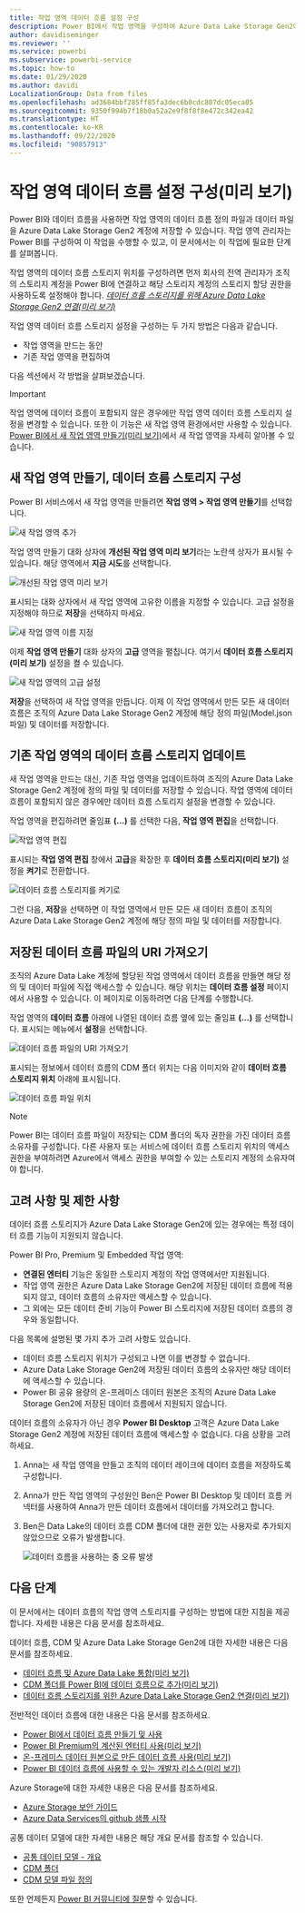 ```yaml
---
title: 작업 영역 데이터 흐름 설정 구성
description: Power BI에서 작업 영역을 구성하여 Azure Data Lake Storage Gen2에 데이터 흐름 정의 및 데이터 파일 저장
author: davidiseminger
ms.reviewer: ''
ms.service: powerbi
ms.subservice: powerbi-service
ms.topic: how-to
ms.date: 01/29/2020
ms.author: davidi
LocalizationGroup: Data from files
ms.openlocfilehash: ad3684bbf285ff85fa3dec6b0cdc807dc05eca05
ms.sourcegitcommit: 9350f994b7f18b0a52a2e9f8f8f8e472c342ea42
ms.translationtype: HT
ms.contentlocale: ko-KR
ms.lasthandoff: 09/22/2020
ms.locfileid: "90857913"
---
```

# <a name="configure-workspace-dataflow-settings-preview"></a>작업 영역 데이터 흐름 설정 구성(미리 보기)

Power BI와 데이터 흐름을 사용하면 작업 영역의 데이터 흐름 정의 파일과 데이터 파일을 Azure Data Lake Storage Gen2 계정에 저장할 수 있습니다. 작업 영역 관리자는 Power BI를 구성하여 이 작업을 수행할 수 있고, 이 문서에서는 이 작업에 필요한 단계를 살펴봅니다. 

작업 영역의 데이터 흐름 스토리지 위치를 구성하려면 먼저 회사의 전역 관리자가 조직의 스토리지 계정을 Power BI에 연결하고 해당 스토리지 계정의 스토리지 할당 권한을 사용하도록 설정해야 합니다. *[데이터 흐름 스토리지를 위해 Azure Data Lake Storage Gen2 연결(미리 보기)](service-dataflows-connect-azure-data-lake-storage-gen2.md)* 

작업 영역 데이터 흐름 스토리지 설정을 구성하는 두 가지 방법은 다음과 같습니다. 

* 작업 영역을 만드는 동안
* 기존 작업 영역을 편집하여

다음 섹션에서 각 방법을 살펴보겠습니다. 

> [!IMPORTANT]
> 작업 영역에 데이터 흐름이 포함되지 않은 경우에만 작업 영역 데이터 흐름 스토리지 설정을 변경할 수 있습니다. 또한 이 기능은 새 작업 영역 환경에서만 사용할 수 있습니다. [Power BI에서 새 작업 영역 만들기(미리 보기)](../collaborate-share/service-create-the-new-workspaces.md)에서 새 작업 영역을 자세히 알아볼 수 있습니다.

## <a name="create-a-new-workspace-configure-its-dataflow-storage"></a>새 작업 영역 만들기, 데이터 흐름 스토리지 구성

Power BI 서비스에서 새 작업 영역을 만들려면 **작업 영역 > 작업 영역 만들기**를 선택합니다.

![새 작업 영역 추가](media/service-dataflows-configure-workspace-storage-settings/dataflow-storage-settings_01.jpg)

작업 영역 만들기 대화 상자에 **개선된 작업 영역 미리 보기**라는 노란색 상자가 표시될 수 있습니다. 해당 영역에서 **지금 시도**를 선택합니다.

![개선된 작업 영역 미리 보기](media/service-dataflows-configure-workspace-storage-settings/dataflow-storage-settings_02.jpg)

표시되는 대화 상자에서 새 작업 영역에 고유한 이름을 지정할 수 있습니다. 고급 설정을 지정해야 하므로 **저장**을 선택하지 마세요.

![새 작업 영역 이름 지정](media/service-dataflows-configure-workspace-storage-settings/dataflow-storage-settings_03.jpg)

이제 **작업 영역 만들기** 대화 상자의 **고급** 영역을 펼칩니다. 여기서 **데이터 흐름 스토리지(미리 보기)** 설정을 켤 수 있습니다.

![새 작업 영역의 고급 설정](media/service-dataflows-configure-workspace-storage-settings/dataflow-storage-settings_04.jpg)

**저장**을 선택하여 새 작업 영역을 만듭니다. 이제 이 작업 영역에서 만든 모든 새 데이터 흐름은 조직의 Azure Data Lake Storage Gen2 계정에 해당 정의 파일(Model.json 파일) 및 데이터를 저장합니다. 

## <a name="update-dataflow-storage-for-an-existing-workspace"></a>기존 작업 영역의 데이터 흐름 스토리지 업데이트

새 작업 영역을 만드는 대신, 기존 작업 영역을 업데이트하여 조직의 Azure Data Lake Storage Gen2 계정에 정의 파일 및 데이터를 저장할 수 있습니다. 작업 영역에 데이터 흐름이 포함되지 않은 경우에만 데이터 흐름 스토리지 설정을 변경할 수 있습니다.

작업 영역을 편집하려면 줄임표 **(...)** 를 선택한 다음, **작업 영역 편집**을 선택합니다. 

![작업 영역 편집](media/service-dataflows-configure-workspace-storage-settings/dataflow-storage-settings_05.jpg)

표시되는 **작업 영역 편집** 창에서 **고급**을 확장한 후 **데이터 흐름 스토리지(미리 보기)** 설정을 **켜기**로 전환합니다. 

![데이터 흐름 스토리지를 켜기로](media/service-dataflows-configure-workspace-storage-settings/dataflow-storage-settings_06.jpg)

그런 다음, **저장**을 선택하면 이 작업 영역에서 만든 모든 새 데이터 흐름이 조직의 Azure Data Lake Storage Gen2 계정에 해당 정의 파일 및 데이터를 저장합니다.


## <a name="get-the-uri-of-stored-dataflow-files"></a>저장된 데이터 흐름 파일의 URI 가져오기

조직의 Azure Data Lake 계정에 할당된 작업 영역에서 데이터 흐름을 만들면 해당 정의 및 데이터 파일에 직접 액세스할 수 있습니다. 해당 위치는 **데이터 흐름 설정** 페이지에서 사용할 수 있습니다. 이 페이지로 이동하려면 다음 단계를 수행합니다.

작업 영역의 **데이터 흐름** 아래에 나열된 데이터 흐름 옆에 있는 줄임표 **(...)** 를 선택합니다. 표시되는 메뉴에서 **설정**을 선택합니다.

![데이터 흐름 파일의 URI 가져오기](media/service-dataflows-configure-workspace-storage-settings/dataflow-storage-settings_07.jpg)

표시되는 정보에서 데이터 흐름의 CDM 폴더 위치는 다음 이미지와 같이 **데이터 흐름 스토리지 위치** 아래에 표시됩니다.

![데이터 흐름 파일 위치](media/service-dataflows-configure-workspace-storage-settings/dataflow-storage-settings_08.jpg)

> [!NOTE]
> Power BI는 데이터 흐름 파일이 저장되는 CDM 폴더의 독자 권한을 가진 데이터 흐름 소유자를 구성합니다. 다른 사용자 또는 서비스에 데이터 흐름 스토리지 위치의 액세스 권한을 부여하려면 Azure에서 액세스 권한을 부여할 수 있는 스토리지 계정의 소유자여야 합니다.



## <a name="considerations-and-limitations"></a>고려 사항 및 제한 사항

데이터 흐름 스토리지가 Azure Data Lake Storage Gen2에 있는 경우에는 특정 데이터 흐름 기능이 지원되지 않습니다. 

Power BI Pro, Premium 및 Embedded 작업 영역:
* **연결된 엔터티** 기능은 동일한 스토리지 계정의 작업 영역에서만 지원됩니다.
* 작업 영역 권한은 Azure Data Lake Storage Gen2에 저장된 데이터 흐름에 적용되지 않고, 데이터 흐름의 소유자만 액세스할 수 있습니다.
* 그 외에는 모든 데이터 준비 기능이 Power BI 스토리지에 저장된 데이터 흐름의 경우와 동일합니다.


다음 목록에 설명된 몇 가지 추가 고려 사항도 있습니다.

* 데이터 흐름 스토리지 위치가 구성되고 나면 이를 변경할 수 없습니다.
* Azure Data Lake Storage Gen2에 저장된 데이터 흐름의 소유자만 해당 데이터에 액세스할 수 있습니다.
* Power BI 공유 용량의 온-프레미스 데이터 원본은 조직의 Azure Data Lake Storage Gen2에 저장된 데이터 흐름에서 지원되지 않습니다.

데이터 흐름의 소유자가 아닌 경우 **Power BI Desktop** 고객은 Azure Data Lake Storage Gen2 계정에 저장된 데이터 흐름에 액세스할 수 없습니다. 다음 상황을 고려하세요.

1.  Anna는 새 작업 영역을 만들고 조직의 데이터 레이크에 데이터 흐름을 저장하도록 구성합니다.
2.  Anna가 만든 작업 영역의 구성원인 Ben은 Power BI Desktop 및 데이터 흐름 커넥터를 사용하여 Anna가 만든 데이터 흐름에서 데이터를 가져오려고 합니다.
3.  Ben은 Data Lake의 데이터 흐름 CDM 폴더에 대한 권한 있는 사용자로 추가되지 않았으므로 오류가 발생합니다.

    ![데이터 흐름을 사용하는 중 오류 발생](media/service-dataflows-configure-workspace-storage-settings/dataflow-storage-settings_08.jpg)


## <a name="next-steps"></a>다음 단계

이 문서에서는 데이터 흐름의 작업 영역 스토리지를 구성하는 방법에 대한 지침을 제공합니다. 자세한 내용은 다음 문서를 참조하세요.

데이터 흐름, CDM 및 Azure Data Lake Storage Gen2에 대한 자세한 내용은 다음 문서를 참조하세요.

* [데이터 흐름 및 Azure Data Lake 통합(미리 보기)](service-dataflows-azure-data-lake-integration.md)
* [CDM 폴더를 Power BI에 데이터 흐름으로 추가(미리 보기)](service-dataflows-add-cdm-folder.md)
* [데이터 흐름 스토리지를 위한 Azure Data Lake Storage Gen2 연결(미리 보기)](service-dataflows-connect-azure-data-lake-storage-gen2.md)

전반적인 데이터 흐름에 대한 내용은 다음 문서를 참조하세요.

* [Power BI에서 데이터 흐름 만들기 및 사용](service-dataflows-create-use.md)
* [Power BI Premium의 계산된 엔터티 사용(미리 보기)](service-dataflows-computed-entities-premium.md)
* [온-프레미스 데이터 원본으로 만든 데이터 흐름 사용(미리 보기)](service-dataflows-on-premises-gateways.md)
* [Power BI 데이터 흐름에 사용할 수 있는 개발자 리소스(미리 보기)](service-dataflows-developer-resources.md)

Azure Storage에 대한 자세한 내용은 다음 문서를 참조하세요.

* [Azure Storage 보안 가이드](/azure/storage/common/storage-security-guide)
* [Azure Data Services의 github 샘플 시작](https://aka.ms/cdmadstutorial)

공통 데이터 모델에 대한 자세한 내용은 해당 개요 문서를 참조할 수 있습니다.

* [공통 데이터 모델 - 개요 ](/powerapps/common-data-model/overview)
* [CDM 폴더](/common-data-model/data-lake)
* [CDM 모델 파일 정의](/common-data-model/model-json)

또한 언제든지 [Power BI 커뮤니티에 질문](https://community.powerbi.com/)할 수 있습니다.